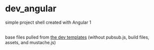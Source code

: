 # dev_angular
simple project shell created with Angular 1<br><br>

base files pulled from <a href="https://github.com/mrsCandyBar/dev_template_custom_pubsub">the dev templates</a> (without pubsub.js, build files, assets, and mustache.js)
